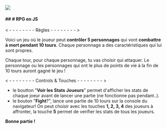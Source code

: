 ![](http://img.over-blog-kiwi.com/1/93/13/35/20160115/ob_4af024_20121203195524r.png)

#### ## # RPG en JS

< - - -  - - - - - Règles - - -  - - - - - >

Voici un jeu où le joueur peut **contrôler 5 personnages** qui vont **combattre à mort pendant 10 tours**. Chaque personnage a des caractéristiques qui lui sont propres.

Chaque tour, pour chaque personnage, tu vas choisir qui attaquer. Le personnage ou les personnages qui ont le plus de points de vie à la fin de 10 tours auront gagné le jeu !

< - - -  - - - - - Controls & Touches  - - -  - - - - - >
- le boutton "**Voir les Stats Joueurs**" permet d'afficher les stats de chaque joeur avant de lancer une partie (ne fonctionne pas pendant..). 
- le bouton  "**Fight**?", lance une partie de 10 tours sur la console du navigateur! On peut choisir avec les touches **1, 2, 3, 4** des joueurs à affronter, la touche **5** permet de verifier les stats de tous les joueurs. 

**Bonne partie !**
